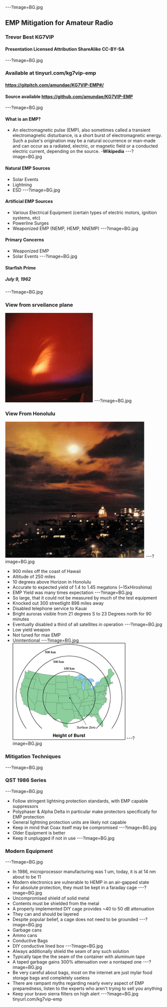 ---?image=BG.jpg
## EMP Mitigation for Amateur Radio
### Trevor Best KG7VIP
#### Presentation Licensed Attribution ShareAlike CC-BY-SA
---?image=BG.jpg
### Available at tinyurl.com/kg7vip-emp
#### https://gitpitch.com/amundae/KG7VIP-EMP#/
#### Source available https://github.com/amundae/KG7VIP-EMP
---?image=BG.jpg
#### What is an EMP?
* An electromagnetic pulse (EMP), also sometimes called a transient electromagnetic disturbance, is a short burst of electromagnetic energy. Such a pulse's origination may be a natural occurrence or man-made and can occur as a radiated, electric, or magnetic field or a conducted electric current, depending on the source. -**Wikipedia**
---?image=BG.jpg
#### Natural EMP Sources
- Solar Events
- Lightning
- ESD
---?image=BG.jpg
#### Artificial EMP Sources
- Various Electrical Equipment (certain types of electric motors, ignition systems, etc)
- Powerline Surges
- Weaponized EMP (NEMP, HEMP, NNEMP)
---?image=BG.jpg
#### Primary Concerns
- Weaponized EMP
- Solar Events
---?image=BG.jpg
#### Starfish Prime
##### July 9, 1962
---?image=BG.jpg
### View from srveilance plane
![Image-Absolute](surv.jpg)
---?image=BG.jpg
### View From Honolulu
![Image-Absolute](honolulu.jpg)
---?image=BG.jpg
- 900 miles off the coast of Hawaii
- Altitude of 250 miles
- 10 degrees above Horizon in Honolulu
- Accurate to expected yield of 1.4 to 1.45 megatons (~15xHiroshima)
- EMP Yield was many times expectation
---?image=BG.jpg
- So large, that it could not be measured by much of the test equipment
- Knocked out 300 streetlight 898 miles away
- Disabled telephone service to Kauai
- Bright auroras visible from 21 degrees S to 23 Degrees north for 90 minutes
- Eventually disabled a third of all satellites in operation
---?image=BG.jpg
- Low yield weapon
- Not tuned for max EMP 
- Unintentional
---?image=BG.jpg
![Image-Absolute](EMP.jpg)
---?image=BG.jpg
### Mitigation Techniques
---?image=BG.jpg
### QST 1986 Series
---?image=BG.jpg
* Follow stringent lightning protection standards, with EMP capable suppressors
* Polyphaser & Alpha Delta in particular make protectors specifically for EMP protection
* General lightning protection units are likely not capable
* Keep in mind that Coax itself may be compromised
---?image=BG.jpg
* Older Equipment is better
* Keep it unplugged if not in use
---?image=BG.jpg
### Modern Equipment
---?image=BG.jpg
* In 1986, microprocessor manufacturing was 1 um, today, it is at 14 nm about to be 11
* Modern electronics are vulnerable to HEMP in an air-gapped state
* For absolute protection, they must be kept in a faraday cage
---?image=BG.jpg
* Uncompromised shield of solid metal
* Contents must be shielded from the metal
* A properly implemented DIY cage provides ~40 to 50 dB attenuation
* They can and should be layered
* Despite popular belief, a cage does not need to be grounded
---?image=BG.jpg
* Garbage cans
* Ammo cans
* Conductive Bags
* DIY conductive lined box
---?image=BG.jpg
* Always additionally shield the seam of any such solution
* Typically tape the the seam of the container with aluminum tape
* A taped garbage gains 300% attenuation over a nontaped one
---?image=BG.jpg
* Be very careful about bags, most on the internet are just mylar food storage bags and completely useless
* There are rampant myths regarding nearly every aspect of EMP preparedness, listen to the experts who aren't trying to sell you anything
* Keep your bravo sierra filters on high alert
---?image=BG.jpg
tinyurl.com/kg7vip-emp
